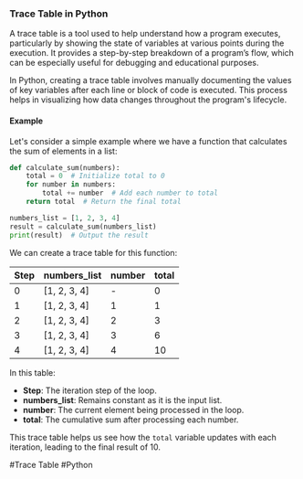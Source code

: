 ### Trace Table in Python

A trace table is a tool used to help understand how a program executes, particularly by showing the state of variables at various points during the execution. It provides a step-by-step breakdown of a program’s flow, which can be especially useful for debugging and educational purposes.

In Python, creating a trace table involves manually documenting the values of key variables after each line or block of code is executed. This process helps in visualizing how data changes throughout the program's lifecycle.

#### Example

Let's consider a simple example where we have a function that calculates the sum of elements in a list:

```python
def calculate_sum(numbers):
    total = 0  # Initialize total to 0
    for number in numbers:
        total += number  # Add each number to total
    return total  # Return the final total

numbers_list = [1, 2, 3, 4]
result = calculate_sum(numbers_list)
print(result)  # Output the result
```

We can create a trace table for this function:

| Step | numbers_list        | number | total |
|------|---------------------|--------|-------|
| 0    | [1, 2, 3, 4]        | -      | 0     |
| 1    | [1, 2, 3, 4]        | 1      | 1     |
| 2    | [1, 2, 3, 4]        | 2      | 3     |
| 3    | [1, 2, 3, 4]        | 3      | 6     |
| 4    | [1, 2, 3, 4]        | 4      | 10    |

In this table:
- **Step**: The iteration step of the loop.
- **numbers_list**: Remains constant as it is the input list.
- **number**: The current element being processed in the loop.
- **total**: The cumulative sum after processing each number.

This trace table helps us see how the `total` variable updates with each iteration, leading to the final result of 10.

#Trace Table #Python